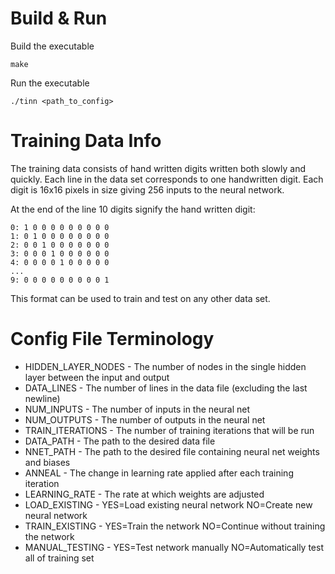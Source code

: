 # Build & Run
    
Build the executable 
    
    make

Run the executable

    ./tinn <path_to_config>

# Training Data Info
The training data consists of hand written digits written both slowly and quickly.
Each line in the data set corresponds to one handwritten digit. Each digit is 16x16 pixels in size
giving 256 inputs to the neural network.

At the end of the line 10 digits signify the hand written digit:

    0: 1 0 0 0 0 0 0 0 0 0
    1: 0 1 0 0 0 0 0 0 0 0
    2: 0 0 1 0 0 0 0 0 0 0
    3: 0 0 0 1 0 0 0 0 0 0
    4: 0 0 0 0 1 0 0 0 0 0
    ...
    9: 0 0 0 0 0 0 0 0 0 1

This format can be used to train and test on any other data set.  

# Config File Terminology
- HIDDEN_LAYER_NODES - The number of nodes in the single hidden layer between the input and output
- DATA_LINES - The number of lines in the data file (excluding the last newline)
- NUM_INPUTS - The number of inputs in the neural net
- NUM_OUTPUTS - The number of outputs in the neural net
- TRAIN_ITERATIONS - The number of training iterations that will be run
- DATA_PATH - The path to the desired data file
- NNET_PATH - The path to the desired file containing neural net weights and biases
- ANNEAL - The change in learning rate applied after each training iteration
- LEARNING_RATE - The rate at which weights are adjusted 
- LOAD_EXISTING - YES=Load existing neural network  NO=Create new neural network
- TRAIN_EXISTING - YES=Train the network NO=Continue without training the network
- MANUAL_TESTING - YES=Test network manually NO=Automatically test all of training set
